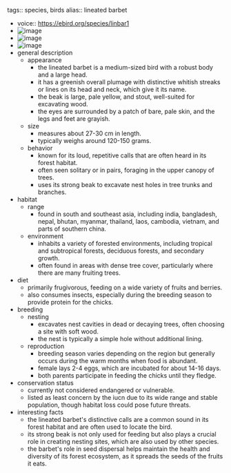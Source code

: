 tags:: species, birds
alias:: lineated barbet

- voice:: https://ebird.org/species/linbar1
- ![image](https://ipfs.io/ipfs/QmYyF3xmASUPH5quMwmJ13AYaaw5VWBpBf3K4uCyUtNf5X)
- ![image](https://ipfs.io/ipfs/QmZjaA5s4dJyP2vb92kN7xSCR2VDHVAZLNez6i4jGy5yEZ)
- ![image](https://ipfs.io/ipfs/QmSu1gcVb8cJWrsF1cGYTXfcdZaKNVsH3oyM8cBiavMZMU)
- general description
	- appearance
		- the lineated barbet is a medium-sized bird with a robust body and a large head.
		- it has a greenish overall plumage with distinctive whitish streaks or lines on its head and neck, which give it its name.
		- the beak is large, pale yellow, and stout, well-suited for excavating wood.
		- the eyes are surrounded by a patch of bare, pale skin, and the legs and feet are grayish.
	- size
		- measures about 27-30 cm in length.
		- typically weighs around 120-150 grams.
	- behavior
		- known for its loud, repetitive calls that are often heard in its forest habitat.
		- often seen solitary or in pairs, foraging in the upper canopy of trees.
		- uses its strong beak to excavate nest holes in tree trunks and branches.
- habitat
	- range
		- found in south and southeast asia, including india, bangladesh, nepal, bhutan, myanmar, thailand, laos, cambodia, vietnam, and parts of southern china.
	- environment
		- inhabits a variety of forested environments, including tropical and subtropical forests, deciduous forests, and secondary growth.
		- often found in areas with dense tree cover, particularly where there are many fruiting trees.
- diet
	- primarily frugivorous, feeding on a wide variety of fruits and berries.
	- also consumes insects, especially during the breeding season to provide protein for the chicks.
- breeding
	- nesting
		- excavates nest cavities in dead or decaying trees, often choosing a site with soft wood.
		- the nest is typically a simple hole without additional lining.
	- reproduction
		- breeding season varies depending on the region but generally occurs during the warm months when food is abundant.
		- female lays 2-4 eggs, which are incubated for about 14-16 days.
		- both parents participate in feeding the chicks until they fledge.
- conservation status
	- currently not considered endangered or vulnerable.
	- listed as least concern by the iucn due to its wide range and stable population, though habitat loss could pose future threats.
- interesting facts
	- the lineated barbet's distinctive calls are a common sound in its forest habitat and are often used to locate the bird.
	- its strong beak is not only used for feeding but also plays a crucial role in creating nesting sites, which are also used by other species.
	- the barbet's role in seed dispersal helps maintain the health and diversity of its forest ecosystem, as it spreads the seeds of the fruits it eats.